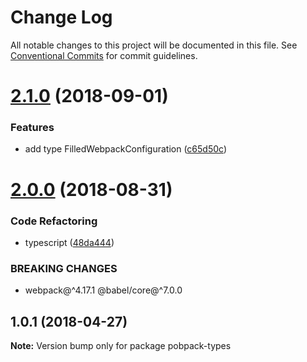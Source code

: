 # Change Log

All notable changes to this project will be documented in this file.
See [Conventional Commits](https://conventionalcommits.org) for commit guidelines.

<a name="2.1.0"></a>
# [2.1.0](https://github.com/christophehurpeau/pobpack/compare/pobpack-types@2.0.0...pobpack-types@2.1.0) (2018-09-01)


### Features

* add type FilledWebpackConfiguration ([c65d50c](https://github.com/christophehurpeau/pobpack/commit/c65d50c))





<a name="2.0.0"></a>
# [2.0.0](https://github.com/christophehurpeau/pobpack/compare/pobpack-types@1.0.1...pobpack-types@2.0.0) (2018-08-31)


### Code Refactoring

* typescript ([48da444](https://github.com/christophehurpeau/pobpack/commit/48da444))


### BREAKING CHANGES

* webpack@^4.17.1 @babel/core@^7.0.0





<a name="1.0.1"></a>
## 1.0.1 (2018-04-27)

**Note:** Version bump only for package pobpack-types
